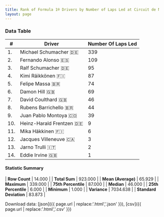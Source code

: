 ```yaml
---
title: Rank of Formula 1® Drivers by Number of Laps Led at Circuit de Nevers Magny-Cours
layout: page
---
```


<canvas id="chart" width="400" height="180"></canvas>
<script>
var data = {
    "datasets": [
        {
            "backgroundColor": [
                "#f3a935",
                "#f3a935",
                "#f3a935",
                "#f3a935",
                "#f3a935",
                "#f3a935",
                "#f3a935",
                "#f3a935",
                "#f3a935",
                "#f3a935",
                "#f3a935",
                "#f3a935",
                "#f3a935",
                "#f3a935"
            ],
            "borderColor": [
                "#f68639",
                "#f68639",
                "#f68639",
                "#f68639",
                "#f68639",
                "#f68639",
                "#f68639",
                "#f68639",
                "#f68639",
                "#f68639",
                "#f68639",
                "#f68639",
                "#f68639",
                "#f68639"
            ],
            "borderWidth": 1,
            "data": [
                339.0,
                109.0,
                95.0,
                87.0,
                74.0,
                69.0,
                46.0,
                44.0,
                39.0,
                9.0,
                6.0,
                3.0,
                2.0,
                1.0
            ],
            "label": "Number Of Laps Led"
        }
    ],
    "labels": [
        "Michael Schumacher",
        "Fernando Alonso",
        "Ralf Schumacher",
        "Kimi Räikkönen",
        "Felipe Massa",
        "Damon Hill",
        "David Coulthard",
        "Rubens Barrichello",
        "Juan Pablo Montoya",
        "Heinz-Harald Frentzen",
        "Mika Häkkinen",
        "Jacques Villeneuve",
        "Jarno Trulli",
        "Eddie Irvine"
    ]
};
var options = {
  legend: {
    display: false
  },
  scales: {
    xAxes: [{
      ticks: {
        beginAtZero: true,
        maxRotation: 180,
        display: window.innerWidth > 800
      }
    }],
    yAxes: [{
      ticks: {
        beginAtZero: true
      }
    }]
  },
  onResize: function(chart, size) {
    chart.options.scales.xAxes[0].ticks.display = size.width > 800;
  }
};
var chart = new Chart("chart", {
    data: data,
    type: 'bar',
    options: options
});
</script>



### Data Table

| # | Driver | Number Of Laps Led |
|--|--|--|
| 1. | Michael Schumacher 🇩🇪 | 339 |
| 2. | Fernando Alonso 🇪🇸 | 109 |
| 3. | Ralf Schumacher 🇩🇪 | 95 |
| 4. | Kimi Räikkönen 🇫🇮 | 87 |
| 5. | Felipe Massa 🇧🇷 | 74 |
| 6. | Damon Hill 🇬🇧 | 69 |
| 7. | David Coulthard 🇬🇧 | 46 |
| 8. | Rubens Barrichello 🇧🇷 | 44 |
| 9. | Juan Pablo Montoya 🇨🇴 | 39 |
| 10. | Heinz-Harald Frentzen 🇩🇪 | 9 |
| 11. | Mika Häkkinen 🇫🇮 | 6 |
| 12. | Jacques Villeneuve 🇨🇦 | 3 |
| 13. | Jarno Trulli 🇮🇹 | 2 |
| 14. | Eddie Irvine 🇬🇧 | 1 |

#### Statistic Summary

| **Row Count** | 14.000 |
| **Total Sum** | 923.000 |
| **Mean (Average)** | 65.929 |
| **Maximum** | 339.000 |
| **75th Percentile** | 87.000 |
| **Median** | 46.000 |
| **25th Percentile** | 6.000 |
| **Minimum** | 1.000 |
| **Variance** | 7034.638 |
| **Standard Deviation** | 83.873 |

Download data: [json]({{ page.url | replace:'.html','.json' }}), [csv]({{ page.url | replace:'.html','.csv' }})

